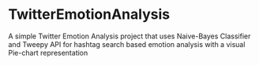 # TwitterEmotionAnalysis
A simple Twitter Emotion Analysis project that uses Naive-Bayes Classifier and Tweepy API for hashtag search based emotion analysis with a visual Pie-chart representation
